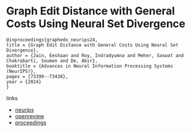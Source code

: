 # Graph Edit Distance with General Costs Using Neural Set Divergence

```
@inproceedings{graphedx_neurips24,
title = {Graph Edit Distance with General Costs Using Neural Set Divergence},
author = {Jain, Eeshaan and Roy, Indradyumna and Meher, Saswat and Chakrabarti, Soumen and De, Abir},
booktitle = {Advances in Neural Information Processing Systems (NeurIPS)},
pages = {73399--73438},
year = {2024}
}
```

links
- [neurips](https://nips.cc/Conferences/2024/Schedule?showEvent=93292)
- [openreview](https://openreview.net/forum?id=u7JRmrGutT)
- [proceedings](https://papers.nips.cc//paper_files/paper/2024/hash/860e5b214c842eaedaa6b4026ee91aac-Abstract-Conference.html)
